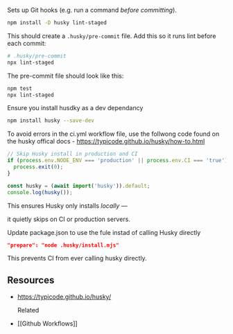 Sets up Git hooks (e.g. run a command _before committing_).

```sh
npm install -D husky lint-staged
```

This should create a `.husky/pre-commit` file. Add this so it runs lint before each commit:
```sh
# .husky/pre-commit
npx lint-staged
```

The pre-commit file should look like this:
```bash
npm test
npx lint-staged
```

Ensure you install husdky as a dev dependancy
```bash
npm install husky --save-dev
```

To avoid errors in the ci.yml workflow file, use the follwong code found on the husky offical docs - https://typicode.github.io/husky/how-to.html
```js
// Skip Husky install in production and CI
if (process.env.NODE_ENV === 'production' || process.env.CI === 'true') {
  process.exit(0);
}

const husky = (await import('husky')).default;
console.log(husky());
```

This ensures Husky only installs _locally_ —

it quietly skips on CI or production servers.

Update package.json to use the fule instad of calling Husky directly
```json
"prepare": "node .husky/install.mjs"
```

This prevents CI from ever calling husky directly.
## Resources
- https://typicode.github.io/husky/
  
  Related
- [[Github Workflows]]